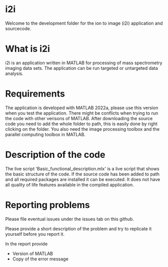 # i2i
Welcome to the development folder for the ion to image (i2i) application and sourcecode.

# What is i2i

i2i is an application written in MATLAB for processing of mass spectrometry imaging data sets. The application
can be run targeted or untargeted data analysis. 
# Requirements

The application is developed with MATLAB 2022a, please use this version when you test the application. There might be conflicts when trying to run the
code with other verisons of MATLAB.
After downloading the source code you need to add the whole folder to path, this is easily done by right clicking on the folder.
You also need the image processing toolbox and the parallel computing toolbox in MATLAB. 

# Description of the code

The live script 'Basic_functional_description.mlx' is a live script that shows the basic structure of the code. If the source code has been added to path
and all required packages are installed it can be executed. It does not have all quality of life features available in the compiled application.

# Reporting problems

Please file eventual issues under the issues tab on this github. 

Please provide a short description of the problem and try to replicate it yourself before you report it.

In the report provide
* Version of MATLAB
* Copy of the error message


